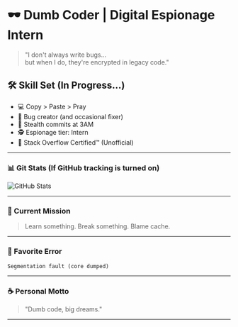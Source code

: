 # 🕶️ Dumb Coder | Digital Espionage Intern

> "I don't always write bugs...  
> but when I do, they're encrypted in legacy code."

## 🛠️ Skill Set (In Progress...)
- 💻 Copy > Paste > Pray
- 🐛 Bug creator (and occasional fixer)
- 🔐 Stealth commits at 3AM
- 🕵️ Espionage tier: Intern
- 📎 Stack Overflow Certified™ (Unofficial)

---

### 📊 Git Stats (If GitHub tracking is turned on)
![GitHub Stats](https://github-readme-stats.vercel.app/api?username=exusiaxa&show_icons=true&theme=tokyonight)

---

### 🧠 Current Mission
> Learn something. Break something. Blame cache.

---

### 💬 Favorite Error
`Segmentation fault (core dumped)`

---

### ☕ Personal Motto
> "Dumb code, big dreams."

---



<!--
**exusiaxa/exusiaxa** is a ✨ _special_ ✨ repository because its `README.md` (this file) appears on your GitHub profile.

Here are some ideas to get you started:

- 🔭 I’m currently working on ...
- 🌱 I’m currently learning ...
- 👯 I’m looking to collaborate on ...
- 🤔 I’m looking for help with ...
- 💬 Ask me about ...
- 📫 How to reach me: ...
- 😄 Pronouns: ...
- ⚡ Fun fact: ...
-->
